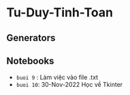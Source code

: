 # Tu-Duy-Tinh-Toan
## Generators

## Notebooks
- `buoi 9` : Làm việc vào file .txt
- `buoi 10`: 30-Nov-2022 Học về Tkinter
